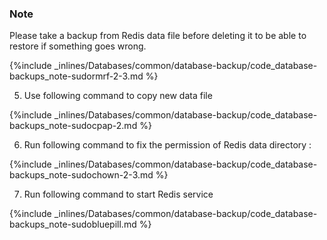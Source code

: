 <!-- usedin: [ _legacy_docker/Databases] - post: -->


### Note

Please take a backup from Redis data file before deleting it to be able to restore if something goes wrong.






{%include _inlines/Databases/common/database-backup/code_database-backups_note-sudormrf-2-3.md %}




5. Use following command to copy new data file 



{%include _inlines/Databases/common/database-backup/code_database-backups_note-sudocpap-2.md %}




6. Run following command to fix the permission of Redis data directory :



{%include _inlines/Databases/common/database-backup/code_database-backups_note-sudochown-2-3.md %}




7. Run following command to start Redis service



{%include _inlines/Databases/common/database-backup/code_database-backups_note-sudobluepill.md %}




